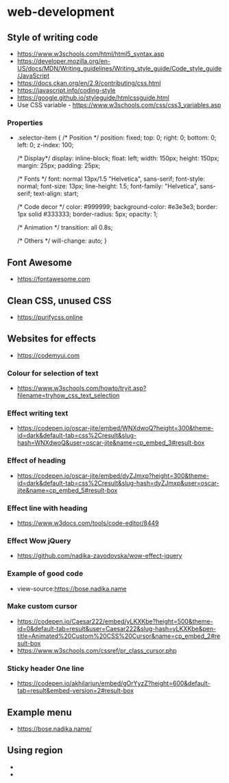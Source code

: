 # web-development

## Style of writing code
* https://www.w3schools.com/html/html5_syntax.asp
* https://developer.mozilla.org/en-US/docs/MDN/Writing_guidelines/Writing_style_guide/Code_style_guide/JavaScript
* https://docs.ckan.org/en/2.9/contributing/css.html
* https://javascript.info/coding-style
* https://google.github.io/styleguide/htmlcssguide.html
* Use CSS variable - https://www.w3schools.com/css/css3_variables.asp

### Properties
* .selector-item {
  /* Position */
  position: fixed;
  top: 0;
  right: 0;
  bottom: 0;
  left: 0;
  z-index: 100;

  /* Display*/
  display: inline-block;
  float: left;
  width: 150px;
  height: 150px;
  margin: 25px;
  padding: 25px;

  /* Fonts */
  font: normal 13px/1.5 "Helvetica", sans-serif;
  font-style: normal;
  font-size: 13px;
  line-height: 1.5;
  font-family: "Helvetica", sans-serif;
  text-align: start;

  /* Code decor */
  color: #999999;
  background-color: #e3e3e3;
  border: 1px solid #333333;
  border-radius: 5px;
  opacity: 1;

  /* Animation */
  transition: all 0.8s;

  /* Others */
  will-change: auto;
}

## Font Awesome
* https://fontawesome.com

## Clean CSS, unused CSS
* https://purifycss.online
  
## Websites for effects
* https://codemyui.com

### Colour for selection of text
* https://www.w3schools.com/howto/tryit.asp?filename=tryhow_css_text_selection

### Effect writing text
* https://codepen.io/oscar-jite/embed/WNXdwoQ?height=300&theme-id=dark&default-tab=css%2Cresult&slug-hash=WNXdwoQ&user=oscar-jite&name=cp_embed_3#result-box

### Effect of heading
* https://codepen.io/oscar-jite/embed/dyZJmxp?height=300&theme-id=dark&default-tab=css%2Cresult&slug-hash=dyZJmxp&user=oscar-jite&name=cp_embed_5#result-box

### Effect line with heading
* https://www.w3docs.com/tools/code-editor/8449

### Effect Wow jQuery
* https://github.com/nadika-zavodovska/wow-effect-jquery
  
### Example of good code
* view-source:https://bose.nadika.name
  
### Make custom cursor
* https://codepen.io/Caesar222/embed/yLKXKbe?height=500&theme-id=0&default-tab=result&user=Caesar222&slug-hash=yLKXKbe&pen-title=Animated%20Custom%20CSS%20Cursor&name=cp_embed_2#result-box
* https://www.w3schools.com/cssref/pr_class_cursor.php

### Sticky header One line
* https://codepen.io/akhilarjun/embed/gOrYyzZ?height=600&default-tab=result&embed-version=2#result-box

## Example menu
* https://bose.nadika.name/

## Using region
* <!-- #region header -->
* <!-- #endregion header -->
